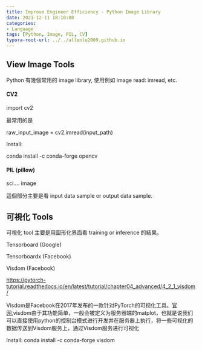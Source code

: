 ```yaml
---
title: Improve Engineer Efficiency - Python Image Library
date: 2021-12-11 18:10:08
categories: 
- Language
tags: [Python, Image, PIL, CV]
typora-root-url: ../../allenlu2009.github.io
---
```




## View Image Tools

Python 有幾個常用的 image library, 使用例如 image read: imread, etc.



#### CV2

import cv2

最常用的是  

raw_input_image = cv2.imread(input_path)



Install:  

conda install -c conda-forge opencv







#### PIL (pillow)

sci.... image

這個部分主要是看 input data sample or output data sample.





## 可視化 Tools

可視化 tool 主要是用圖形化界面看 training or inference 的結果。



Tensorboard (Google)



Tensorboardx (Facebook)



Visdom (Facebook)

https://pytorch-tutorial.readthedocs.io/en/latest/tutorial/chapter04_advanced/4_2_1_visdom/



Visdom是Facebook在2017年发布的一款针对PyTorch的可视化工具。[官网](https://github.com/facebookresearch/visdom),visdom由于其功能简单，一般会被定义为服务器端的matplot，也就是说我们可以直接使用python的控制台模式进行开发并在服务器上执行，将一些可视化的数据传送到Visdom服务上，通过Visdom服务进行可视化

Install:  conda install -c conda-forge visdom



